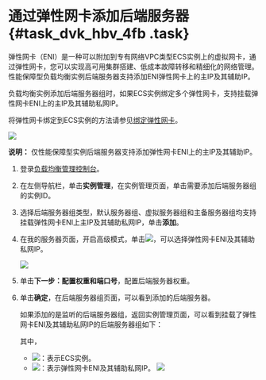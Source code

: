 # 通过弹性网卡添加后端服务器 {#task_dvk_hbv_4fb .task}

弹性网卡（ENI）是一种可以附加到专有网络VPC类型ECS实例上的虚拟网卡，通过弹性网卡，您可以实现高可用集群搭建、低成本故障转移和精细化的网络管理。性能保障型负载均衡实例后端服务器支持添加ENI弹性网卡上的主IP及其辅助IP。

负载均衡实例添加后端服务器组时，如果ECS实例绑定多个弹性网卡，支持挂载弹性网卡ENI上的主IP及其辅助私网IP。

将弹性网卡绑定到ECS实例的方法请参见[绑定弹性网卡](../../../../cn.zh-CN/网络/弹性网卡/绑定弹性网卡.md#)。

![](http://static-aliyun-doc.oss-cn-hangzhou.aliyuncs.com/assets/img/24484/156404869314314_zh-CN.png)

**说明：** 仅性能保障型实例后端服务器支持添加弹性网卡ENI上的主IP及其辅助IP。

1.  登录[负载均衡管理控制台](https://slb.console.aliyun.com/slb/cn-hangzhou)。
2.  在左侧导航栏，单击**实例管理**，在实例管理页面，单击需要添加后端服务器组的实例ID。
3.  选择后端服务器组类型，默认服务器组、虚拟服务器组和主备服务器组均支持挂载弹性网卡ENI上主IP及其辅助私网IP，单击**添加**。
4.  在我的服务器页面，开启高级模式，单击![](http://static-aliyun-doc.oss-cn-hangzhou.aliyuncs.com/assets/img/24484/156404869448762_zh-CN.png)，可以选择弹性网卡ENI及其辅助私网IP。 

    ![](http://static-aliyun-doc.oss-cn-hangzhou.aliyuncs.com/assets/img/24484/156404869414315_zh-CN.png)

5.  单击**下一步：配置权重和端口号**，配置后端服务器权重。
6.  单击**确定**，在后端服务器组页面，可以看到添加的后端服务器。 

    如果添加的是监听的后端服务器组，返回实例管理页面，可以看到挂载了弹性网卡ENI及其辅助私网IP的后端服务器组如下：

    其中，

    -   ![](http://static-aliyun-doc.oss-cn-hangzhou.aliyuncs.com/assets/img/24484/156404869414372_zh-CN.png)：表示ECS实例。
    -   ![](http://static-aliyun-doc.oss-cn-hangzhou.aliyuncs.com/assets/img/24484/156404869414373_zh-CN.png)：表示弹性网卡ENI及其辅助私网IP。
    ![](http://static-aliyun-doc.oss-cn-hangzhou.aliyuncs.com/assets/img/24484/156404869414320_zh-CN.png)


